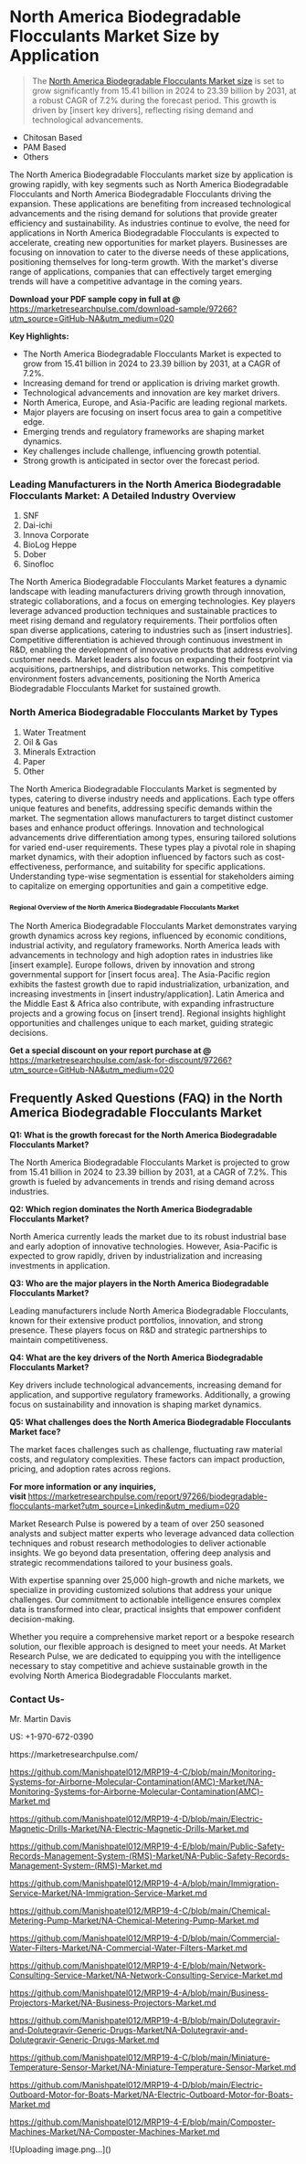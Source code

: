 <h1>North America Biodegradable Flocculants Market&nbsp;Size by Application</h1><blockquote><p>The <a href="https://marketresearchpulse.com/download-sample/97266?utm_source=GitHub-NA&amp;utm_medium=020">North America Biodegradable Flocculants Market size</a> is set to grow significantly from 15.41 billion in 2024 to 23.39 billion by 2031, at a robust CAGR of 7.2% during the forecast period. This growth is driven by [insert key drivers], reflecting rising demand and technological advancements.</p></blockquote><ul><li>Chitosan Based<li> PAM Based<li> Others</li></ul><p>The North America Biodegradable Flocculants market size by application is growing rapidly, with key segments such as North America Biodegradable Flocculants and North America Biodegradable Flocculants driving the expansion. These applications are benefiting from increased technological advancements and the rising demand for solutions that provide greater efficiency and sustainability. As industries continue to evolve, the need for applications in North America Biodegradable Flocculants is expected to accelerate, creating new opportunities for market players. Businesses are focusing on innovation to cater to the diverse needs of these applications, positioning themselves for long-term growth. With the market's diverse range of applications, companies that can effectively target emerging trends will have a competitive advantage in the coming years.</p><p><strong>Download your PDF sample copy in full at @ </strong><a href="https://marketresearchpulse.com/download-sample/97266?utm_source=GitHub-NA&amp;utm_medium=020">https://marketresearchpulse.com/download-sample/97266?utm_source=GitHub-NA&amp;utm_medium=020</a></p><p><strong>Key Highlights: </strong></p><ul><li>The North America Biodegradable Flocculants Market is expected to grow from 15.41 billion in 2024 to 23.39 billion by 2031, at a CAGR of 7.2%.</li><li>Increasing demand for trend or application is driving market growth.</li><li>Technological advancements and innovation are key market drivers.</li><li>North America, Europe, and Asia-Pacific are leading regional markets.</li><li>Major players are focusing on insert focus area to gain a competitive edge.</li><li>Emerging trends and regulatory frameworks are shaping market dynamics.</li><li>Key challenges include challenge, influencing growth potential.</li><li>Strong growth is anticipated in sector over the forecast period.</li></ul><h3>Leading Manufacturers in the North America Biodegradable Flocculants Market: A Detailed Industry Overview</h3><ol><li>SNF</li><li>Dai-ichi</li><li>Innova Corporate</li><li>BioLog Heppe</li><li>Dober</li><li>Sinofloc</li></ol><div class="flex max-w-full flex-col flex-grow"><div class="min-h-8 text-message flex w-full flex-col items-end gap-2 whitespace-normal break-words [.text-message+&amp;]:mt-5" dir="auto" data-message-author-role="assistant" data-message-id="fd8432e4-4910-450d-b182-61b7bfb0a01f" data-message-model-slug="gpt-4o"><div class="flex w-full flex-col gap-1 empty:hidden first:pt-[3px]"><div class="markdown prose w-full break-words dark:prose-invert light"><p>The North America Biodegradable Flocculants Market features a dynamic landscape with leading manufacturers driving growth through innovation, strategic collaborations, and a focus on emerging technologies. Key players leverage advanced production techniques and sustainable practices to meet rising demand and regulatory requirements. Their portfolios often span diverse applications, catering to industries such as [insert industries]. Competitive differentiation is achieved through continuous investment in R&amp;D, enabling the development of innovative products that address evolving customer needs. Market leaders also focus on expanding their footprint via acquisitions, partnerships, and distribution networks. This competitive environment fosters advancements, positioning the North America Biodegradable Flocculants Market for sustained growth.</p></div></div></div></div><h3>North America Biodegradable Flocculants Market by Types</h3><ol><li>Water Treatment<li> Oil & Gas<li> Minerals Extraction<li> Paper<li> Other</li></ol><div class="flex max-w-full flex-col flex-grow"><div class="min-h-8 text-message flex w-full flex-col items-end gap-2 whitespace-normal break-words [.text-message+&amp;]:mt-5" dir="auto" data-message-author-role="assistant" data-message-id="084470be-0bb7-4664-bddf-5156b4f41249" data-message-model-slug="gpt-4o-mini"><div class="flex w-full flex-col gap-1 empty:hidden first:pt-[3px]"><div class="markdown prose w-full break-words dark:prose-invert light"><p>The North America Biodegradable Flocculants Market is segmented by types, catering to diverse industry needs and applications. Each type offers unique features and benefits, addressing specific demands within the market. The segmentation allows manufacturers to target distinct customer bases and enhance product offerings. Innovation and technological advancements drive differentiation among types, ensuring tailored solutions for varied end-user requirements. These types play a pivotal role in shaping market dynamics, with their adoption influenced by factors such as cost-effectiveness, performance, and suitability for specific applications. Understanding type-wise segmentation is essential for stakeholders aiming to capitalize on emerging opportunities and gain a competitive edge.</p></div></div></div></div><h3><span style="font-size: 11px;">Regional Overview of the North America Biodegradable Flocculants Market</span></h3><div class="flex max-w-full flex-col flex-grow"><div class="min-h-8 text-message flex w-full flex-col items-end gap-2 whitespace-normal break-words [.text-message+&amp;]:mt-5" dir="auto" data-message-author-role="assistant" data-message-id="e9038762-ce64-4e30-91c9-9bd413514231" data-message-model-slug="gpt-4o-mini"><div class="flex w-full flex-col gap-1 empty:hidden first:pt-[3px]"><div class="markdown prose w-full break-words dark:prose-invert light"><p>The North America Biodegradable Flocculants Market demonstrates varying growth dynamics across key regions, influenced by economic conditions, industrial activity, and regulatory frameworks. North America leads with advancements in technology and high adoption rates in industries like [insert example]. Europe follows, driven by innovation and strong governmental support for [insert focus area]. The Asia-Pacific region exhibits the fastest growth due to rapid industrialization, urbanization, and increasing investments in [insert industry/application]. Latin America and the Middle East &amp; Africa also contribute, with expanding infrastructure projects and a growing focus on [insert trend]. Regional insights highlight opportunities and challenges unique to each market, guiding strategic decisions.</p></div></div></div></div><p><strong>Get a special discount on your report purchase at @ </strong><a href="https://marketresearchpulse.com/ask-for-discount/97266?utm_source=GitHub-NA&amp;utm_medium=020">https://marketresearchpulse.com/ask-for-discount/97266?utm_source=GitHub-NA&amp;utm_medium=020</a></p><h2>Frequently Asked Questions (FAQ) in the North America Biodegradable Flocculants Market</h2><p><strong>Q1: What is the growth forecast for the North America Biodegradable Flocculants Market?</strong></p><p>The North America Biodegradable Flocculants Market is projected to grow from 15.41 billion in 2024 to 23.39 billion by 2031, at a CAGR of 7.2%. This growth is fueled by advancements in trends and rising demand across industries.</p><p><strong>Q2: Which region dominates the North America Biodegradable Flocculants Market?</strong></p><p>North America currently leads the market due to its robust industrial base and early adoption of innovative technologies. However, Asia-Pacific is expected to grow rapidly, driven by industrialization and increasing investments in application.</p><p><strong>Q3: Who are the major players in the North America Biodegradable Flocculants Market?</strong></p><p>Leading manufacturers include North America Biodegradable Flocculants, known for their extensive product portfolios, innovation, and strong presence. These players focus on R&amp;D and strategic partnerships to maintain competitiveness.</p><p><strong>Q4: What are the key drivers of the North America Biodegradable Flocculants Market?</strong></p><p>Key drivers include technological advancements, increasing demand for application, and supportive regulatory frameworks. Additionally, a growing focus on sustainability and innovation is shaping market dynamics.</p><p><strong>Q5: What challenges does the North America Biodegradable Flocculants Market face?</strong></p><p>The market faces challenges such as challenge, fluctuating raw material costs, and regulatory complexities. These factors can impact production, pricing, and adoption rates across regions.</p><p><strong>For more information or any inquiries, visit&nbsp;</strong><a href="https://marketresearchpulse.com/report/97266/biodegradable-flocculants-market?utm_source=Linkedin&utm_medium=020">https://marketresearchpulse.com/report/97266/biodegradable-flocculants-market?utm_source=Linkedin&utm_medium=020</a></p><p>Market Research Pulse is powered by a team of over 250 seasoned analysts and subject matter experts who leverage advanced data collection techniques and robust research methodologies to deliver actionable insights. We go beyond data presentation, offering deep analysis and strategic recommendations tailored to your business goals.</p><p>With expertise spanning over 25,000 high-growth and niche markets, we specialize in providing customized solutions that address your unique challenges. Our commitment to actionable intelligence ensures complex data is transformed into clear, practical insights that empower confident decision-making.</p><p>Whether you require a comprehensive market report or a bespoke research solution, our flexible approach is designed to meet your needs. At Market Research Pulse, we are dedicated to equipping you with the intelligence necessary to stay competitive and achieve sustainable growth in the evolving North America Biodegradable Flocculants market.</p><h3><strong>Contact Us-</strong></h3><p>Mr. Martin Davis</p><p>US: +1-970-672-0390</p><p>https://marketresearchpulse.com/</p><p><a href="https://github.com/Manishpatel012/MRP19-4-C/blob/main/Monitoring-Systems-for-Airborne-Molecular-Contamination(AMC)-Market/NA-Monitoring-Systems-for-Airborne-Molecular-Contamination(AMC)-Market.md">https://github.com/Manishpatel012/MRP19-4-C/blob/main/Monitoring-Systems-for-Airborne-Molecular-Contamination(AMC)-Market/NA-Monitoring-Systems-for-Airborne-Molecular-Contamination(AMC)-Market.md</a></p><p><a href="https://github.com/Manishpatel012/MRP19-4-D/blob/main/Electric-Magnetic-Drills-Market/NA-Electric-Magnetic-Drills-Market.md">https://github.com/Manishpatel012/MRP19-4-D/blob/main/Electric-Magnetic-Drills-Market/NA-Electric-Magnetic-Drills-Market.md</a></p><p><a href="https://github.com/Manishpatel012/MRP19-4-E/blob/main/Public-Safety-Records-Management-System-(RMS)-Market/NA-Public-Safety-Records-Management-System-(RMS)-Market.md">https://github.com/Manishpatel012/MRP19-4-E/blob/main/Public-Safety-Records-Management-System-(RMS)-Market/NA-Public-Safety-Records-Management-System-(RMS)-Market.md</a></p><p><a href="https://github.com/Manishpatel012/MRP19-4-A/blob/main/Immigration-Service-Market/NA-Immigration-Service-Market.md">https://github.com/Manishpatel012/MRP19-4-A/blob/main/Immigration-Service-Market/NA-Immigration-Service-Market.md</a></p><p><a href="https://github.com/Manishpatel012/MRP19-4-C/blob/main/Chemical-Metering-Pump-Market/NA-Chemical-Metering-Pump-Market.md">https://github.com/Manishpatel012/MRP19-4-C/blob/main/Chemical-Metering-Pump-Market/NA-Chemical-Metering-Pump-Market.md</a></p><p><a href="https://github.com/Manishpatel012/MRP19-4-D/blob/main/Commercial-Water-Filters-Market/NA-Commercial-Water-Filters-Market.md">https://github.com/Manishpatel012/MRP19-4-D/blob/main/Commercial-Water-Filters-Market/NA-Commercial-Water-Filters-Market.md</a></p><p><a href="https://github.com/Manishpatel012/MRP19-4-E/blob/main/Network-Consulting-Service-Market/NA-Network-Consulting-Service-Market.md">https://github.com/Manishpatel012/MRP19-4-E/blob/main/Network-Consulting-Service-Market/NA-Network-Consulting-Service-Market.md</a></p><p><a href="https://github.com/Manishpatel012/MRP19-4-A/blob/main/Business-Projectors-Market/NA-Business-Projectors-Market.md">https://github.com/Manishpatel012/MRP19-4-A/blob/main/Business-Projectors-Market/NA-Business-Projectors-Market.md</a></p><p><a href="https://github.com/Manishpatel012/MRP19-4-B/blob/main/Dolutegravir-and-Dolutegravir-Generic-Drugs-Market/NA-Dolutegravir-and-Dolutegravir-Generic-Drugs-Market.md">https://github.com/Manishpatel012/MRP19-4-B/blob/main/Dolutegravir-and-Dolutegravir-Generic-Drugs-Market/NA-Dolutegravir-and-Dolutegravir-Generic-Drugs-Market.md</a></p><p><a href="https://github.com/Manishpatel012/MRP19-4-C/blob/main/Miniature-Temperature-Sensor-Market/NA-Miniature-Temperature-Sensor-Market.md">https://github.com/Manishpatel012/MRP19-4-C/blob/main/Miniature-Temperature-Sensor-Market/NA-Miniature-Temperature-Sensor-Market.md</a></p><p><a href="https://github.com/Manishpatel012/MRP19-4-D/blob/main/Electric-Outboard-Motor-for-Boats-Market/NA-Electric-Outboard-Motor-for-Boats-Market.md">https://github.com/Manishpatel012/MRP19-4-D/blob/main/Electric-Outboard-Motor-for-Boats-Market/NA-Electric-Outboard-Motor-for-Boats-Market.md</a></p><p><a href="https://github.com/Manishpatel012/MRP19-4-E/blob/main/Composter-Machines-Market/NA-Composter-Machines-Market.md">https://github.com/Manishpatel012/MRP19-4-E/blob/main/Composter-Machines-Market/NA-Composter-Machines-Market.md</a></p>
![Uploading image.png…]()
